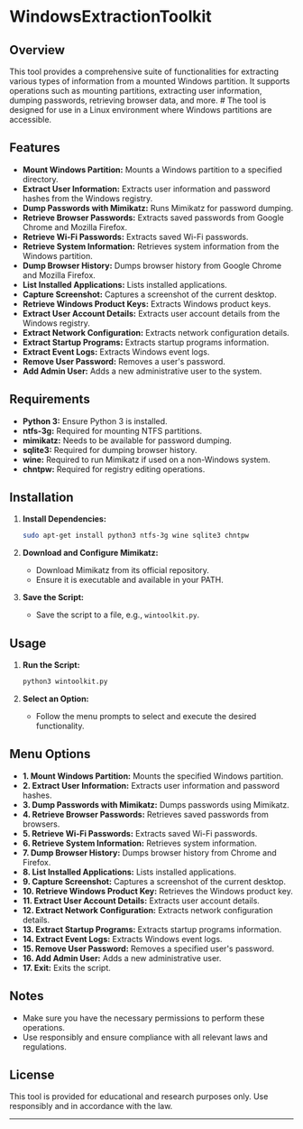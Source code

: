 # WindowsExtractionToolkit

## Overview

This tool provides a comprehensive suite of functionalities for extracting various types of information from a mounted Windows partition. It supports operations such as mounting partitions, extracting user information, dumping passwords, retrieving browser data, and more. # The tool is designed for use in a Linux environment where Windows partitions are accessible.

## Features

- **Mount Windows Partition:** Mounts a Windows partition to a specified directory.
- **Extract User Information:** Extracts user information and password hashes from the Windows registry.
- **Dump Passwords with Mimikatz:** Runs Mimikatz for password dumping.
- **Retrieve Browser Passwords:** Extracts saved passwords from Google Chrome and Mozilla Firefox.
- **Retrieve Wi-Fi Passwords:** Extracts saved Wi-Fi passwords.
- **Retrieve System Information:** Retrieves system information from the Windows partition.
- **Dump Browser History:** Dumps browser history from Google Chrome and Mozilla Firefox.
- **List Installed Applications:** Lists installed applications.
- **Capture Screenshot:** Captures a screenshot of the current desktop.
- **Retrieve Windows Product Keys:** Extracts Windows product keys.
- **Extract User Account Details:** Extracts user account details from the Windows registry.
- **Extract Network Configuration:** Extracts network configuration details.
- **Extract Startup Programs:** Extracts startup programs information.
- **Extract Event Logs:** Extracts Windows event logs.
- **Remove User Password:** Removes a user's password.
- **Add Admin User:** Adds a new administrative user to the system.

## Requirements

- **Python 3:** Ensure Python 3 is installed.
- **ntfs-3g:** Required for mounting NTFS partitions.
- **mimikatz:** Needs to be available for password dumping.
- **sqlite3:** Required for dumping browser history.
- **wine:** Required to run Mimikatz if used on a non-Windows system.
- **chntpw:** Required for registry editing operations.

## Installation

1. **Install Dependencies:**
   ```bash
   sudo apt-get install python3 ntfs-3g wine sqlite3 chntpw
   ```

2. **Download and Configure Mimikatz:**
   - Download Mimikatz from its official repository.
   - Ensure it is executable and available in your PATH.

3. **Save the Script:**
   - Save the script to a file, e.g., `wintoolkit.py`.

## Usage

1. **Run the Script:**
   ```bash
   python3 wintoolkit.py
   ```

2. **Select an Option:**
   - Follow the menu prompts to select and execute the desired functionality.

## Menu Options

- **1. Mount Windows Partition:** Mounts the specified Windows partition.
- **2. Extract User Information:** Extracts user information and password hashes.
- **3. Dump Passwords with Mimikatz:** Dumps passwords using Mimikatz.
- **4. Retrieve Browser Passwords:** Retrieves saved passwords from browsers.
- **5. Retrieve Wi-Fi Passwords:** Extracts saved Wi-Fi passwords.
- **6. Retrieve System Information:** Retrieves system information.
- **7. Dump Browser History:** Dumps browser history from Chrome and Firefox.
- **8. List Installed Applications:** Lists installed applications.
- **9. Capture Screenshot:** Captures a screenshot of the current desktop.
- **10. Retrieve Windows Product Key:** Retrieves the Windows product key.
- **11. Extract User Account Details:** Extracts user account details.
- **12. Extract Network Configuration:** Extracts network configuration details.
- **13. Extract Startup Programs:** Extracts startup programs information.
- **14. Extract Event Logs:** Extracts Windows event logs.
- **15. Remove User Password:** Removes a specified user's password.
- **16. Add Admin User:** Adds a new administrative user.
- **17. Exit:** Exits the script.

## Notes

- Make sure you have the necessary permissions to perform these operations.
- Use responsibly and ensure compliance with all relevant laws and regulations.

## License

This tool is provided for educational and research purposes only. Use responsibly and in accordance with the law.

---
